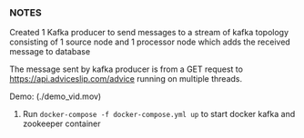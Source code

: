 ### NOTES 

Created 1 Kafka producer to send messages to a stream of kafka  topology consisting of 1 source node and 1 processor node which adds the received message to database 

The message sent by kafka producer is from a GET request to https://api.adviceslip.com/advice running on multiple threads.

Demo:
(./demo_vid.mov)

1. Run `docker-compose -f docker-compose.yml up` to start docker kafka and zookeeper container 




